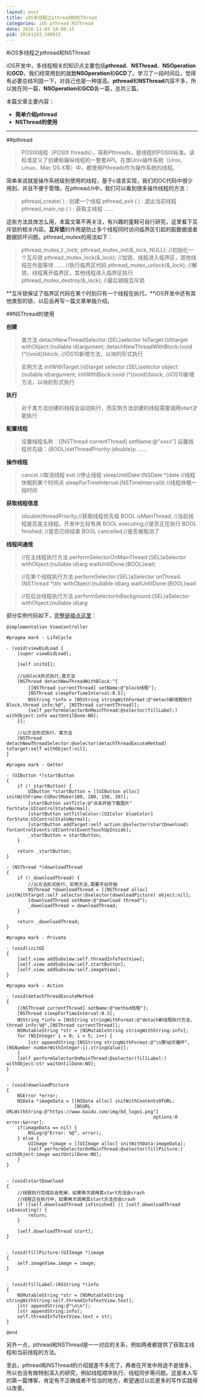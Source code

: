 ```yaml
---
layout: post
title: iOS多线程之pthread和NSThread
categories: iOS pthread NSThread 
date: 2016-11-03 18:08:15
pid: 20161103-180815
---
```


#iOS多线程之pthread和NSThread

iOS开发中，多线程相关的知识点主要包括**pthread**、**NSThread**、**NSOperation**和**GCD**，我们经常用到的就数**NSOperation**和**GCD**了。学习了一段时间后，觉得有必要总结巩固一下，对自己也是一种提高。**pthread**和**NSThread**内容不多，所以放在同一篇，**NSOperation**和**GCD**各一篇，总共三篇。

本篇文章主要内容：

- **简单介绍pthread**
- **NSThread的使用**

-------------------

##pthread

> POSIX线程（POSIX threads），简称Pthreads，是线程的POSIX标准。该标准定义了创建和操纵线程的一整套API。在类Unix操作系统（Unix、Linux、Mac OS X等）中，都使用Pthreads作为操作系统的线程。


简单来说就是操作系统级别使用的线程，基于c语言实现，我们的OC代码中很少用到，并且不便于管理。在pthread.h中，我们可以看到很多操作线程的方法：

>pthread_create( ) : 创建一个线程
  pthread_exit ( )   :  退出当前线程
  pthread_main_np ( ) : 获取主线程
  ......

这些方法具体怎么用，本篇文章不再关注，有兴趣的童鞋可自行研究，这里看下互斥锁的相关内容。**互斥锁**的作用是防止多个线程同时访问临界区引起的脏数据或者数据损坏问题。pthread_mutex的用法如下：

> pthread_mutex_t   _lock;
   pthread_mutex_init(&_lock, NULL);  //初始化一个互斥锁
pthread_mutex_lock(&_lock); //加锁，线程进入临界区，其他线程在外面等待
......   //执行临界区代码
pthread_mutex_unlock(&_lock); //解锁，线程离开临界区，其他线程进入临界区执行
pthread_mutex_destroy(&_lock); //最后销毁互斥锁


**互斥锁保证了临界区代码在某个时刻只有一个线程在执行。**iOS开发中还有其他类型的锁，以后会再写一篇文章单独介绍。

##NSThread的使用

**创建**


> 类方法
   detachNewThreadSelector:(SEL)selector toTarget:(id)target withObject:(nullable id)argument;
  detachNewThreadWithBlock:(void (^)(void))block; //iOS10新增方法，以块的形式执行
  
  >实例方法
  initWithTarget:(id)target selector:(SEL)selector object:(nullable id)argument;
 initWithBlock:(void (^)(void))block; //iOS10新增方法，以块的形式执行

**执行**

>对于类方法创建的线程会自动执行，而实例方法创建的线程需要调用start才能执行

**配置线程**

>设置线程名称：[[NSThread currentThread] setName:@"xxxx"]
设置线程优先级：(BOOL)setThreadPriority:(double)p
......

**操作线程**
>cancel //取消线程
  exit  //停止线程
  sleepUntilDate:(NSDate *)date //线程休眠到某个时间点
  sleepForTimeInterval:(NSTimeInterval)ti //线程休眠一段时间

**获取线程信息**
> (double)threadPriority;//获取线程优先级
   BOOL isMainThread; //当前线程是否是主线程，开发中比较有用
   BOOL executing;//是否正在执行
   BOOL finished; //是否已经结束
   BOOL cancelled;//是否被取消了

**线程间通信**

>//在主线程执行方法
performSelectorOnMainThread:(SEL)aSelector withObject:(nullable id)arg waitUntilDone:(BOOL)wait;

>//在某个线程执行方法
 performSelector:(SEL)aSelector onThread:(NSThread *)thr withObject:(nullable id)arg waitUntilDone:(BOOL)wait
 
 >//在后台线程执行方法
 performSelectorInBackground:(SEL)aSelector withObject:(nullable id)arg

部分实例代码如下，[完整链接点这里](https://github.com/neebel/NBLNSThreadDemo)：


```
@implementation ViewController

#pragma mark - LifeCycle

- (void)viewDidLoad {
    [super viewDidLoad];
    
    [self initUI];
    
    //以block形式执行,类方法
    [NSThread detachNewThreadWithBlock:^{
        [[NSThread currentThread] setName:@"block线程"];
        [NSThread sleepForTimeInterval:0.5];
        NSString *info = [NSString stringWithFormat:@"detach新线程执行Block,thread info:%@", [NSThread currentThread]];
        [self performSelectorOnMainThread:@selector(fillLabel:) withObject:info waitUntilDone:NO];
    }];
    
    //以方法形式执行，类方法
    [NSThread detachNewThreadSelector:@selector(detachThreadExcuteMethod) toTarget:self withObject:nil];
}

#pragma mark - Getter

- (UIButton *)startButton
{
    if (!_startButton) {
        UIButton *startButton = [[UIButton alloc] initWithFrame:CGRectMake(100, 280, 150, 30)];
        [startButton setTitle:@"点击开始下载图片" forState:UIControlStateNormal];
        [startButton setTitleColor:[UIColor blueColor] forState:UIControlStateNormal];
        [startButton addTarget:self action:@selector(startDownload) forControlEvents:UIControlEventTouchUpInside];
        _startButton = startButton;
    }

    return _startButton;
}

- (NSThread *)downloadThread
{
    if (!_downloadThread) {
        //以方法形式执行，实例方法,需要手动开始
        NSThread *downloadThread = [[NSThread alloc] initWithTarget:self selector:@selector(downloadPicture) object:nil];
        [downloadThread setName:@"download thread"];
        _downloadThread = downloadThread;
    }
    
    return _downloadThread;
}

#pragma mark - Private

- (void)initUI
{
    [self.view addSubview:self.threadInfoTextView];
    [self.view addSubview:self.startButton];
    [self.view addSubview:self.imageView];
}

#pragma mark - Action

- (void)detachThreadExcuteMethod
{
    [[NSThread currentThread] setName:@"method线程"];
    [NSThread sleepForTimeInterval:0.5];
    NSString *info = [NSString stringWithFormat:@"detach新线程执行方法，thread info:%@",[NSThread currentThread]];
    NSMutableString *str = [NSMutableString stringWithString:info];
    for (NSInteger i = 0; i < 5; i++) {
        [str appendString:[NSString stringWithFormat:@"\n第%@次循环", [NSNumber numberWithInteger:i].stringValue]];
    }
    [self performSelectorOnMainThread:@selector(fillLabel:) withObject:str waitUntilDone:NO];
}


- (void)downloadPicture
{
    NSError *error;
    NSData *imageData = [[NSData alloc] initWithContentsOfURL:
                         [NSURL URLWithString:@"https://www.baidu.com/img/bd_logo1.png"]
                                                      options:0 error:&error];
    if(imageData == nil) {
        NSLog(@"Error: %@", error);
    } else {
        UIImage *image = [[UIImage alloc] initWithData:imageData];
        [self performSelectorOnMainThread:@selector(fillPicture:) withObject:image waitUntilDone:NO];
    }
}


- (void)startDownload
{
    //线程执行完成后会死掉，如果再次调用其start方法会crash
    //线程正在执行中，如果再次调用其start方法也会crash
    if ([self.downloadThread isFinished] || [self.downloadThread isExecuting]) {
        return;
    }
    
    [self.downloadThread start];
}


- (void)fillPicture:(UIImage *)image
{
    self.imageView.image = image;
}


- (void)fillLabel:(NSString *)info
{
    NSMutableString *str = [NSMutableString stringWithString:self.threadInfoTextView.text];
    [str appendString:@"\n\n"];
    [str appendString:info];
    self.threadInfoTextView.text = str;
}

@end
```

另外一点，pthread和NSThread是一一对应的关系，例如两者都提供了获取主线程和当前线程的方法。

至此，pthread和NSThread的介绍就差不多完了，两者在开发中用途不是很多，所以也没有做特别深入的研究，例如线程顺序执行、线程同步等问题。这是本人写的第一篇博客，肯定有不正确或者不恰当的地方，希望通过以后更多的写作实践得以改善。
